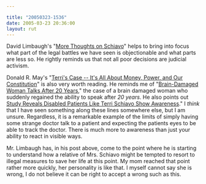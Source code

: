 ```yaml
---

title: "20050323-1536"
date: 2005-03-23 20:36:00
layout: rut
---
```


<p> David Limbaugh's "<a href="http://www.davidlimbaugh.com/mt/archives/2005/03/more_thoughts_o.html#more">More
Thoughts on Schiavo</a>" helps to bring into focus what part of
the legal battles we have seen is objectionable and what parts are
less so.  He rightly reminds us that not all poor decisions are
judicial activism.</p>

<p>Donald R. May's "<a href="http://www.townhall.com/columnists/GuestColumns/May20050321.shtml">Terri's
Case -- It's All About Money, Power, and Our Constitution</a>"
is also very worth reading.  He reminds me of "<a href="http://apnews.myway.com/article/20050213/D887B94G0.html">Brain-Damaged
Woman Talks After 20 Years</a>," the case of a brain
damaged woman who suddenly regained the ability to
speak after <em>20 years</em>.  He also points out <a href="http://www.lifenews.com/nat1182.html">Study Reveals Disabled
Patients Like Terri Schiavo Show Awareness</a>."  I <em>think</em>
that I have seen something along these lines somewhere else, but
I am unsure.  Regardless, it is a remarkable example of the limits
of simply having some strange doctor talk to a patient and expecting
the patients eyes to be able to track the doctor.  There is much more
to awareness than just your ability to react in visible ways.</p>

<p>Mr. Limbaugh has, in his post above, come to the point where he
is starting to understand how a relative of Mrs. Schiavo might be
tempted to resort to illegal measures to save her life at this point.
My mom reached that point rather more quickly, her personality is
like that.  I myself cannot say she is wrong, I do not believe it
can be right to accept a wrong such as this.</p>

